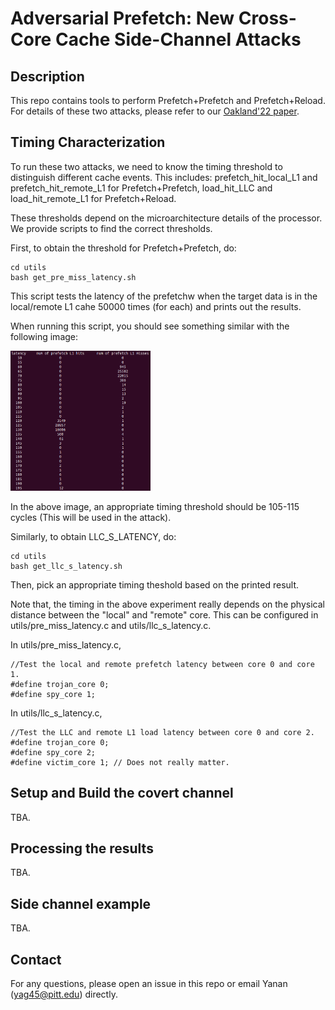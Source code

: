 # Adversarial Prefetch: New Cross-Core Cache Side-Channel Attacks
## Description

This repo contains tools to perform Prefetch+Prefetch and Prefetch+Reload.
For details of these two attacks, please refer to our [Oakland'22 paper](https://yananguo.com/files/oakland22.pdf).


## Timing Characterization

To run these two attacks, we need to know the timing threshold to distinguish different cache events. This includes:
prefetch_hit_local_L1 and prefetch_hit_remote_L1 for Prefetch+Prefetch,
load_hit_LLC and load_hit_remote_L1 for Prefetch+Reload.

These thresholds depend on the microarchitecture details of the processor. We provide scripts to find the correct thresholds.

First, to obtain the threshold for Prefetch+Prefetch, do:
```
cd utils
bash get_pre_miss_latency.sh
```
This script tests the latency of the prefetchw when the target data is in the local/remote L1 cahe 50000 times (for each) and prints out the results.

When running this script, you should see something similar with the following image:
<p>
<img src="figures/profiling_result.png", height="224", width="224">
</p>


In the above image, an appropriate timing threshold should be 105-115 cycles (This will be used in the attack).

Similarly, to obtain LLC_S_LATENCY, do:
```
cd utils
bash get_llc_s_latency.sh
```

Then, pick an appropriate timing theshold based on the printed result.

Note that, the timing in the above experiment really depends on the physical distance between the "local" and "remote" core. This can be configured in utils/pre_miss_latency.c and utils/llc_s_latency.c.

In utils/pre_miss_latency.c,
```
//Test the local and remote prefetch latency between core 0 and core 1.
#define trojan_core 0;
#define spy_core 1;
```

In utils/llc_s_latency.c,
```
//Test the LLC and remote L1 load latency between core 0 and core 2. 
#define trojan_core 0;
#define spy_core 2;
#define victim_core 1; // Does not really matter.
```


## Setup and Build the covert channel
TBA.

## Processing the results
TBA.

## Side channel example
TBA.

## Contact

For any questions, please open an issue in this repo or email Yanan (yag45@pitt.edu) directly.



